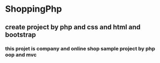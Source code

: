 # ShoppingPhp
## create project by php and css and html and bootstrap
### this projet is company and online shop sample project by php oop and mvc
